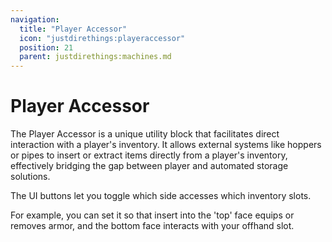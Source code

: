 ```yaml
---
navigation:
  title: "Player Accessor"
  icon: "justdirethings:playeraccessor"
  position: 21
  parent: justdirethings:machines.md
---
```


# Player Accessor

The Player Accessor is a unique utility block that facilitates direct interaction with a player's inventory. It allows external systems like hoppers or pipes to insert or extract items directly from a player's inventory, effectively bridging the gap between player and automated storage solutions.

The UI buttons let you toggle which side accesses which inventory slots.

For example, you can set it so that insert into the 'top' face equips or removes armor, and the bottom face interacts with your offhand slot.

